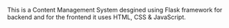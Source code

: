 This is a Content Management System desgined using Flask framework for backend and for the frontend it uses HTML, CSS & JavaScript.
